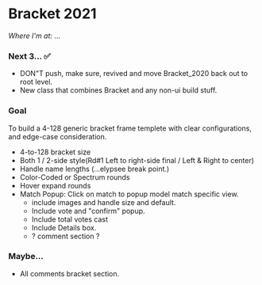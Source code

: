 # Bracket 2021
*Where I'm at:* ...

### Next 3... ✅
- DON"T push, make sure, revived and move Bracket_2020 back out to root level.
- New class that combines Bracket and any non-ui build stuff. 

### Goal
To build a 4-128 generic bracket frame templete with clear configurations, and edge-case consideration.
- 4-to-128 bracket size
- Both 1 / 2-side style(Rd#1 Left to right-side final / Left & Right to center)
- Handle name lengths (...elypsee break point.)
- Color-Coded or Spectrum rounds
- Hover expand rounds
- Match Popup: Click on match to popup model match specific view.
  - include images and handle size and default.
  - Include vote and "confirm" popup.
  - Include total votes cast
  - Include Details box.
  - ? comment section ?


### Maybe...
- All comments bracket section.
